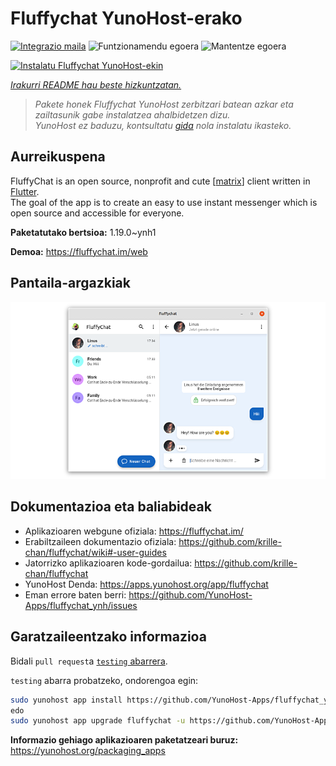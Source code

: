 <!--
Ohart ongi: README hau automatikoki sortu da <https://github.com/YunoHost/apps/tree/master/tools/readme_generator>ri esker
EZ editatu eskuz.
-->

# Fluffychat YunoHost-erako

[![Integrazio maila](https://dash.yunohost.org/integration/fluffychat.svg)](https://dash.yunohost.org/appci/app/fluffychat) ![Funtzionamendu egoera](https://ci-apps.yunohost.org/ci/badges/fluffychat.status.svg) ![Mantentze egoera](https://ci-apps.yunohost.org/ci/badges/fluffychat.maintain.svg)

[![Instalatu Fluffychat YunoHost-ekin](https://install-app.yunohost.org/install-with-yunohost.svg)](https://install-app.yunohost.org/?app=fluffychat)

*[Irakurri README hau beste hizkuntzatan.](./ALL_README.md)*

> *Pakete honek Fluffychat YunoHost zerbitzari batean azkar eta zailtasunik gabe instalatzea ahalbidetzen dizu.*  
> *YunoHost ez baduzu, kontsultatu [gida](https://yunohost.org/install) nola instalatu ikasteko.*

## Aurreikuspena

FluffyChat is an open source, nonprofit and cute [[matrix](https://matrix.org)] client written in [Flutter](https://flutter.dev).  
The goal of the app is to create an easy to use instant messenger which is open source and accessible for everyone.


**Paketatutako bertsioa:** 1.19.0~ynh1

**Demoa:** <https://fluffychat.im/web>

## Pantaila-argazkiak

![Fluffychat(r)en pantaila-argazkia](./doc/screenshots/screenshot.png)

## Dokumentazioa eta baliabideak

- Aplikazioaren webgune ofiziala: <https://fluffychat.im/>
- Erabiltzaileen dokumentazio ofiziala: <https://github.com/krille-chan/fluffychat/wiki#-user-guides>
- Jatorrizko aplikazioaren kode-gordailua: <https://github.com/krille-chan/fluffychat>
- YunoHost Denda: <https://apps.yunohost.org/app/fluffychat>
- Eman errore baten berri: <https://github.com/YunoHost-Apps/fluffychat_ynh/issues>

## Garatzaileentzako informazioa

Bidali `pull request`a [`testing` abarrera](https://github.com/YunoHost-Apps/fluffychat_ynh/tree/testing).

`testing` abarra probatzeko, ondorengoa egin:

```bash
sudo yunohost app install https://github.com/YunoHost-Apps/fluffychat_ynh/tree/testing --debug
edo
sudo yunohost app upgrade fluffychat -u https://github.com/YunoHost-Apps/fluffychat_ynh/tree/testing --debug
```

**Informazio gehiago aplikazioaren paketatzeari buruz:** <https://yunohost.org/packaging_apps>
